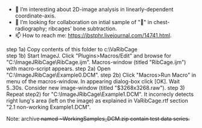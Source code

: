 - 👀 I’m interesting about 2D-image analysis in linearly-dependent coordinate-axis.
- 💞️ I’m looking for collaboration on intial sample of "👀" in chest-radiography; ribcages' bone subtraction.
- 📫 How to reach me: https://jbstphr.livejournal.com/14741.html.

step 1a) Copy contents of this folder to c:\VaRibCage\
step 1b) Start ImageJ. Click "Plugins>Macros/Edit" and browse 
         for "C:\ImageJRibCage\RibCage.ijm". Macros-window  (titled "RibCage.ijm")
         with macro-script appears.
step 2a) Open "C:\ImageJRibCage\Example0.DCM". 
step 2b) Click "Macros>Run Macro" in menu of the macros-window. In appearing dialog-box
         click [OK]. Wait 5..30s. Consider new  image-window (titled "$3268x3268.raw").
step 3)  Repeat step2) for "C:\ImageJRibCage\Example1.DCM". It incorrecly detects right
         lung's  area (left on the image) as explained in VaRibCage.rtf section "2.1
         non-working Example1.DCM". 

Note: archive<s> named ~WorkingSamples_DCM.zip contain test data series.

<!---
jbstphr/jbstphr is a ✨ special ✨ repository because its `README.md` (this file) appears on your GitHub profile.
You can click the Preview link to take a look at your changes.
--->
